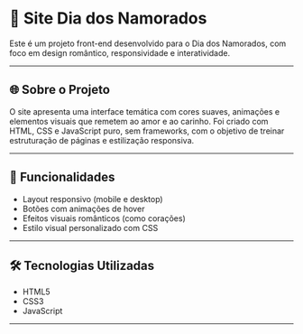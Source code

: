 # 💖 Site Dia dos Namorados

Este é um projeto front-end desenvolvido para o Dia dos Namorados, com foco em design romântico, responsividade e interatividade.

---

## 🌐 Sobre o Projeto

O site apresenta uma interface temática com cores suaves, animações e elementos visuais que remetem ao amor e ao carinho. Foi criado com HTML, CSS e JavaScript puro, sem frameworks, com o objetivo de treinar estruturação de páginas e estilização responsiva.

---

## 🎯 Funcionalidades

- Layout responsivo (mobile e desktop)
- Botões com animações de hover
- Efeitos visuais românticos (como corações)
- Estilo visual personalizado com CSS

---

## 🛠️ Tecnologias Utilizadas

- HTML5
- CSS3
- JavaScript

---
